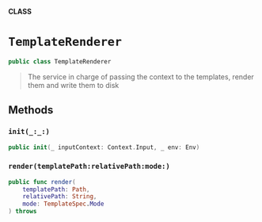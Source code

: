 **CLASS**

# `TemplateRenderer`

```swift
public class TemplateRenderer
```

> The service in charge of passing the context to the templates, render them
> and write them to disk

## Methods
### `init(_:_:)`

```swift
public init(_ inputContext: Context.Input, _ env: Env)
```

### `render(templatePath:relativePath:mode:)`

```swift
public func render(
    templatePath: Path,
    relativePath: String,
    mode: TemplateSpec.Mode
) throws
```
